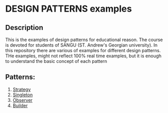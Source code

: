 # DESIGN PATTERNS examples

## Description

This is the examples of design patterns for educational reason. The course is devoted for students of SANGU (ST. Andrew's Georgian university). In this repository there are various of examples for different design patterns. THe examples, might not reflect 100% real time examples, but it is enough to understand the basic concept of each pattern 


## Patterns:
1) [Strategy](https://github.com/chalauri/design-patterns/tree/master/src/main/java/ge/edu/sangu/strategy)
2) [Singleton](https://github.com/chalauri/design-patterns/tree/master/src/main/java/ge/edu/sangu/singleton)
3) [Observer](https://github.com/chalauri/design-patterns/tree/master/src/main/java/ge/edu/sangu/observer)
4) [Builder](https://github.com/chalauri/design-patterns/tree/master/src/main/java/ge/edu/sangu/builder)
 